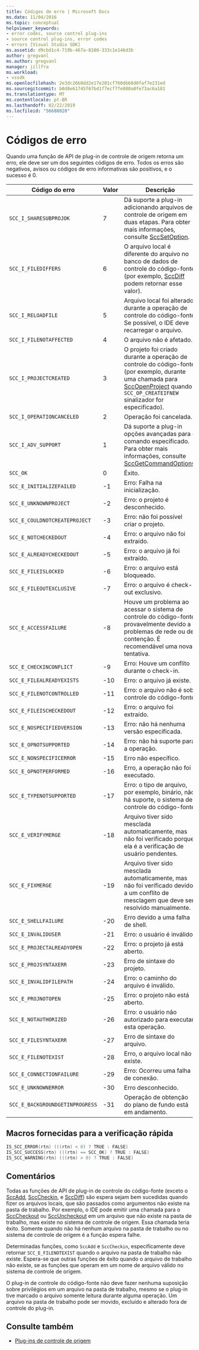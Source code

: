 ```yaml
---
title: Códigos de erro | Microsoft Docs
ms.date: 11/04/2016
ms.topic: conceptual
helpviewer_keywords:
- error codes, source control plug-ins
- source control plug-ins, error codes
- errors [Visual Studio SDK]
ms.assetid: d9cbd1c4-719b-467a-8100-333c1e146d3b
author: gregvanl
ms.author: gregvanl
manager: jillfra
ms.workload:
- vssdk
ms.openlocfilehash: 2e3dc26b8dd2e17e201cf760db68d0faf7e231ed
ms.sourcegitcommit: b0d8e61745f67bd1f7ecf7fe080a0fe73ac6a181
ms.translationtype: MT
ms.contentlocale: pt-BR
ms.lasthandoff: 02/22/2019
ms.locfileid: "56688020"
---
```

# <a name="error-codes"></a>Códigos de erro
Quando uma função de API de plug-in de controle de origem retorna um erro, ele deve ser um dos seguintes códigos de erro. Todos os erros são negativos, avisos ou códigos de erro informativas são positivos, e o sucesso é 0.

|Código do erro|Valor|Descrição|
|----------------|-----------|-----------------|
|`SCC_I_SHARESUBPROJOK`|7|Dá suporte a plug-in adicionando arquivos de controle de origem em duas etapas. Para obter mais informações, consulte [SccSetOption](../extensibility/sccsetoption-function.md).|
|`SCC_I_FILEDIFFERS`|6|O arquivo local é diferente do arquivo no banco de dados de controle do código-fonte (por exemplo, [SccDiff](../extensibility/sccdiff-function.md) podem retornar esse valor).|
|`SCC_I_RELOADFILE`|5|Arquivo local foi alterado durante a operação de controle do código-fonte; Se possível, o IDE deve recarregar o arquivo.|
|`SCC_I_FILENOTAFFECTED`|4|O arquivo não é afetado.|
|`SCC_I_PROJECTCREATED`|3|O projeto foi criado durante a operação de controle do código-fonte (por exemplo, durante uma chamada para [SccOpenProject](../extensibility/sccopenproject-function.md) quando `SCC_OP_CREATEIFNEW` sinalizador for especificado).|
|`SCC_I_OPERATIONCANCELED`|2|Operação foi cancelada.|
|`SCC_I_ADV_SUPPORT`|1|Dá suporte a plug-in opções avançadas para o comando especificado. Para obter mais informações, consulte [SccGetCommandOptions](../extensibility/sccgetcommandoptions-function.md).|
|`SCC_OK`|0|Êxito.|
|`SCC_E_INITIALIZEFAILED`|-1|Erro: Falha na inicialização.|
|`SCC_E_UNKNOWNPROJECT`|-2|Erro: o projeto é desconhecido.|
|`SCC_E_COULDNOTCREATEPROJECT`|-3|Erro: não foi possível criar o projeto.|
|`SCC_E_NOTCHECKEDOUT`|-4|Erro: o arquivo não foi extraído.|
|`SCC_E_ALREADYCHECKEDOUT`|-5|Erro: o arquivo já foi extraído.|
|`SCC_E_FILEISLOCKED`|-6|Erro: o arquivo está bloqueado.|
|`SCC_E_FILEOUTEXCLUSIVE`|-7|Erro: o arquivo é check-out exclusivo.|
|`SCC_E_ACCESSFAILURE`|-8|Houve um problema ao acessar o sistema de controle do código-fonte, provavelmente devido a problemas de rede ou de contenção. É recomendável uma nova tentativa.|
|`SCC_E_CHECKINCONFLICT`|-9|Erro: Houve um conflito durante o check-in.|
|`SCC_E_FILEALREADYEXISTS`|-10|Erro: o arquivo já existe.|
|`SCC_E_FILENOTCONTROLLED`|-11|Erro: o arquivo não é sob controle do código-fonte.|
|`SCC_E_FILEISCHECKEDOUT`|-12|Erro: o arquivo foi extraído.|
|`SCC_E_NOSPECIFIEDVERSION`|-13|Erro: não há nenhuma versão especificada.|
|`SCC_E_OPNOTSUPPORTED`|-14|Erro: não há suporte para a operação.|
|`SCC_E_NONSPECIFICERROR`|-15|Erro não específico.|
|`SCC_E_OPNOTPERFORMED`|-16|Erro, a operação não foi executado.|
|`SCC_E_TYPENOTSUPPORTED`|-17|Erro: o tipo de arquivo, por exemplo, binário, não há suporte, o sistema de controle do código-fonte.|
|`SCC_E_VERIFYMERGE`|-18|Arquivo tiver sido mesclada automaticamente, mas não foi verificado porque ela é a verificação de usuário pendentes.|
|`SCC_E_FIXMERGE`|-19|Arquivo tiver sido mesclada automaticamente, mas não foi verificado devido a um conflito de mesclagem que deve ser resolvido manualmente.|
|`SCC_E_SHELLFAILURE`|-20|Erro devido a uma falha de shell.|
|`SCC_E_INVALIDUSER`|-21|Erro: o usuário é inválido.|
|`SCC_E_PROJECTALREADYOPEN`|-22|Erro: o projeto já está aberto.|
|`SCC_E_PROJSYNTAXERR`|-23|Erro de sintaxe do projeto.|
|`SCC_E_INVALIDFILEPATH`|-24|Erro: o caminho do arquivo é inválido.|
|`SCC_E_PROJNOTOPEN`|-25|Erro: o projeto não está aberto.|
|`SCC_E_NOTAUTHORIZED`|-26|Erro: o usuário não autorizado para executar esta operação.|
|`SCC_E_FILESYNTAXERR`|-27|Erro de sintaxe do arquivo.|
|`SCC_E_FILENOTEXIST`|-28|Erro, o arquivo local não existe.|
|`SCC_E_CONNECTIONFAILURE`|-29|Erro: Ocorreu uma falha de conexão.|
|`SCC_E_UNKNOWNERROR`|-30|Erro desconhecido.|
|`SCC_E_BACKGROUNDGETINPROGRESS`|-31|Operação de obtenção do plano de fundo está em andamento.|

## <a name="macros-provided-for-quick-checking"></a>Macros fornecidas para a verificação rápida

```cpp
IS_SCC_ERROR(rtn) (((rtn) < 0) ? TRUE : FALSE)
IS_SCC_SUCCESS(rtn) (((rtn) == SCC_OK) ? TRUE : FALSE)
IS_SCC_WARNING(rtn) (((rtn) > 0) ? TRUE : FALSE)
```

## <a name="remarks"></a>Comentários
 Todas as funções de API de plug-in de controle do código-fonte (exceto o [SccAdd](../extensibility/sccadd-function.md), [SccCheckin](../extensibility/scccheckin-function.md), e [SccDiff](../extensibility/sccdiff-function.md)) são espera sejam bem sucedidas quando fizer os arquivos locais, que são passados como argumentos não existe na pasta de trabalho. Por exemplo, o IDE pode emitir uma chamada para o [SccCheckout](../extensibility/scccheckout-function.md) ou [SccUncheckout](../extensibility/sccuncheckout-function.md) em um arquivo que não existe na pasta de trabalho, mas existe no sistema de controle de origem. Essa chamada teria êxito. Somente quando não há nenhum arquivo na pasta de trabalho ou no sistema de controle de origem é a função espera falhe.

 Determinadas funções, como `SccAdd` e `SccCheckin`, especificamente deve retornar `SCC_E_FILENOTEXIST` quando o arquivo na pasta de trabalho não existe. Espera-se que outras funções de êxito quando o arquivo de trabalho não existe, se as funções que operam em um nome de arquivo válido no sistema de controle de origem.

 O plug-in de controle do código-fonte não deve fazer nenhuma suposição sobre privilégios em um arquivo na pasta de trabalho, mesmo se o plug-in tive marcado o arquivo somente leitura durante alguma operação. Um arquivo na pasta de trabalho pode ser movido, excluído e alterado fora de controle do plug-in.

## <a name="see-also"></a>Consulte também
- [Plug-ins de controle de origem](../extensibility/source-control-plug-ins.md)